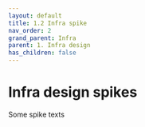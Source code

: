 ```yaml
---
layout: default
title: 1.2 Infra spike
nav_order: 2
grand_parent: Infra
parent: 1. Infra design
has_children: false
---
```


# Infra design spikes
Some spike texts
